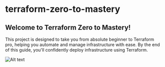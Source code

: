 # terraform-zero-to-mastery

## Welcome to Terraform Zero to Mastery! 

This project is designed to take you from absolute beginner to Terraform pro, helping you automate and manage infrastructure with ease.  By the end of this guide, you'll confidently deploy infrastructure using Terraform.

![Alt text](.pictures/main_pic.jpg?raw=true "Intro")
